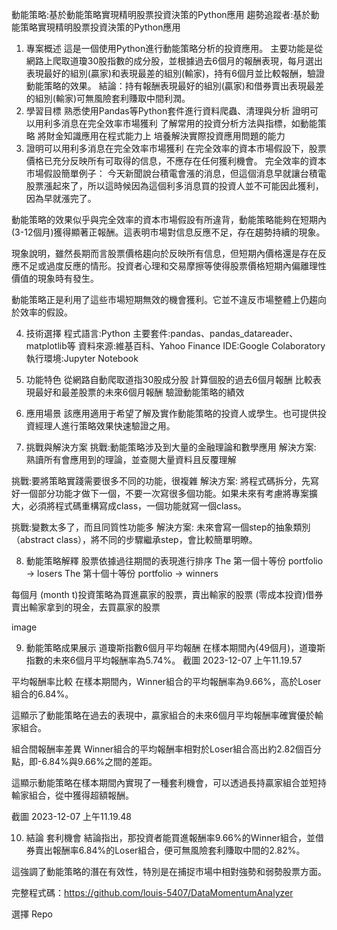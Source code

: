  動能策略:基於動能策略實現精明股票投資決策的Python應用
趨勢追蹤者:基於動能策略實現精明股票投資決策的Python應用
1. 專案概述
這是一個使用Python進行動能策略分析的投資應用。
主要功能是從網路上爬取道瓊30股指數的成分股，並根據過去6個月的報酬表現，每月選出表現最好的組別(贏家)和表現最差的組別(輸家)，持有6個月並比較報酬，驗證動能策略的效果。
結論：持有報酬表現最好的組別(贏家)和借券賣出表現最差的組別(輸家)可無風險套利賺取中間利潤。
2. 學習目標
熟悉使用Pandas等Python套件進行資料爬蟲、清理與分析
證明可以用利多消息在完全效率市場獲利
了解常用的投資分析方法與指標，如動能策略
將財金知識應用在程式能力上
培養解決實際投資應用問題的能力
3. 證明可以用利多消息在完全效率市場獲利
在完全效率的資本市場假設下，股票價格已充分反映所有可取得的信息，不應存在任何獲利機會。
完全效率的資本市場假設簡單例子：
今天新聞說台積電會漲的消息，但這個消息早就讓台積電股票漲起來了，所以這時候因為這個利多消息買的投資人並不可能因此獲利，因為早就漲完了。

動能策略的效果似乎與完全效率的資本市場假設有所違背，動能策略能夠在短期內(3-12個月)獲得顯著正報酬。這表明市場對信息反應不足，存在趨勢持續的現象。

現象說明，雖然長期而言股票價格趨向於反映所有信息，但短期內價格還是存在反應不足或過度反應的情形。投資者心理和交易摩擦等使得股票價格短期內偏離理性價值的現象時有發生。

動能策略正是利用了這些市場短期無效的機會獲利。它並不違反市場整體上仍趨向於效率的假設。

4. 技術選擇
程式語言:Python
主要套件:pandas、pandas_datareader、matplotlib等
資料來源:維基百科、Yahoo Finance
IDE:Google Colaboratory
執行環境:Jupyter Notebook
5. 功能特色
從網路自動爬取道指30股成分股
計算個股的過去6個月報酬
比較表現最好和最差股票的未來6個月報酬
驗證動能策略的績效
6. 應用場景
該應用適用于希望了解及實作動能策略的投資人或學生。也可提供投資經理人進行策略效果快速驗證之用。

7. 挑戰與解決方案
挑戰:動能策略涉及到大量的金融理論和數學應用
解決方案:
熟讀所有會應用到的理論，並查閱大量資料且反覆理解

挑戰:要將策略實踐需要很多不同的功能，很複雜
解決方案:
將程式碼拆分，先寫好一個部分功能才做下一個，不要一次寫很多個功能。如果未來有考慮將專案擴大，必須將程式碼重構寫成class，一個功能就寫一個class。

挑戰:變數太多了，而且同質性功能多
解決方案:
未來會寫一個step的抽象類別（abstract class），將不同的步驟繼承step，會比較簡單明瞭。

8. 動能策略解釋
股票依據過往期間的表現進行排序
The 第一個十等份 portfolio → losers
The 第十個十等份 portfolio → winners

每個月 (month t)投資策略為買進贏家的股票，賣出輸家的股票 (零成本投資)借券賣出輸家拿到的現金，去買贏家的股票

image

9. 動能策略成果展示
道瓊斯指數6個月平均報酬
在樣本期間內(49個月)，道瓊斯指數的未來6個月平均報酬率為5.74%。
截圖 2023-12-07 上午11.19.57

平均報酬率比較
在樣本期間內，Winner組合的平均報酬率為9.66%，高於Loser組合的6.84%。

這顯示了動能策略在過去的表現中，贏家組合的未來6個月平均報酬率確實優於輸家組合。

組合間報酬率差異
Winner組合的平均報酬率相對於Loser組合高出約2.82個百分點，即-6.84%與9.66%之間的差距。

這顯示動能策略在樣本期間內實現了一種套利機會，可以透過長持贏家組合並短持輸家組合，從中獲得超額報酬。

截圖 2023-12-07 上午11.19.48

10. 結論
套利機會
結論指出，那投資者能買進報酬率9.66%的Winner組合，並借券賣出報酬率6.84%的Loser組合，便可無風險套利賺取中間的2.82%。

這強調了動能策略的潛在有效性，特別是在捕捉市場中相對強勢和弱勢股票方面。

完整程式碼：https://github.com/louis-5407/DataMomentumAnalyzer

選擇 Repo
